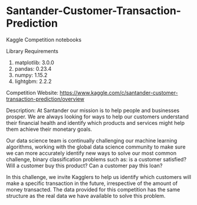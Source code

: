 # Santander-Customer-Transaction-Prediction
Kaggle Competition notebooks

Library Requirements
1. matplotlib: 3.0.0
2. pandas: 0.23.4
3. numpy: 1.15.2
4. lightgbm: 2.2.2

Competition Website: https://www.kaggle.com/c/santander-customer-transaction-prediction/overview

Description:
At Santander our mission is to help people and businesses prosper. We are always looking for ways to help our customers understand their financial health and identify which products and services might help them achieve their monetary goals.

Our data science team is continually challenging our machine learning algorithms, working with the global data science community to make sure we can more accurately identify new ways to solve our most common challenge, binary classification problems such as: is a customer satisfied? Will a customer buy this product? Can a customer pay this loan?

In this challenge, we invite Kagglers to help us identify which customers will make a specific transaction in the future, irrespective of the amount of money transacted. The data provided for this competition has the same structure as the real data we have available to solve this problem.
